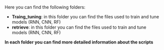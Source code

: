 Here you can find the following folders:
* **Traing_tuning**: in this folder you can find the files used to train and tune models (RNN, CNN, RF)
* **retrieve**: in this folder you can find the files used to train and tune models (RNN, CNN, RF)


**In each folder you can find more detailed information about the scripts**
